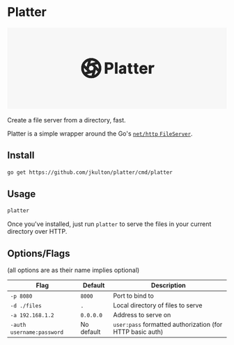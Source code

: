 # Platter

![Platter](./platter.png)

Create a file server from a directory, fast.

Platter is a simple wrapper around the Go's [`net/http` `FileServer`](https://golang.org/pkg/net/http/#FileServer).

## Install

```sh
go get https://github.com/jkulton/platter/cmd/platter
```

## Usage

```sh
platter
```

Once you've installed, just run `platter` to serve the files in your current directory over HTTP.

## Options/Flags

(all options are as their name implies optional)

| Flag | Default | Description |
|------|---------|-------------|
| `-p 8080` | `8000`  | Port to bind to |
| `-d ./files` | `.` | Local directory of files to serve |
| `-a 192.168.1.2` | `0.0.0.0` | Address to serve on |
| `-auth username:password` | No default | `user:pass` formatted authorization (for HTTP basic auth) |